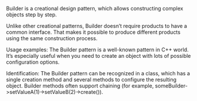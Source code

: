 Builder is a creational design pattern, which allows constructing complex objects step by step.

Unlike other creational patterns, Builder doesn’t require products to have a common interface. 
That makes it possible to produce different products using the same construction process.

Usage examples: The Builder pattern is a well-known pattern in C++ world. 
It’s especially useful when you need to create an object with lots of possible configuration options.

Identification: The Builder pattern can be recognized in a class, which has a single creation method and 
several methods to configure the resulting object. Builder methods often support chaining 
(for example, someBuilder->setValueA(1)->setValueB(2)->create()).
